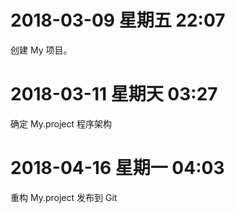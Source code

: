 # 2018-03-09 星期五 22:07

创建 My 项目。

# 2018-03-11 星期天 03:27

确定 My.project 程序架构

# 2018-04-16 星期一 04:03

重构 My.project 
发布到 Git
